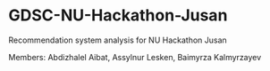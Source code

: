 # GDSC-NU-Hackathon-Jusan
Recommendation system analysis for NU Hackathon Jusan



Members: Abdizhalel Aibat, Assylnur Lesken, Baimyrza Kalmyrzayev
